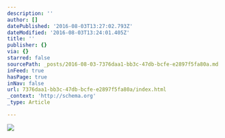 ```yaml
---
description: ''
author: []
datePublished: '2016-08-03T13:27:02.793Z'
dateModified: '2016-08-03T13:24:01.405Z'
title: ''
publisher: {}
via: {}
starred: false
sourcePath: _posts/2016-08-03-7376daa1-bb3c-47db-bcfe-e2897f5fa80a.md
inFeed: true
hasPage: true
inNav: false
url: 7376daa1-bb3c-47db-bcfe-e2897f5fa80a/index.html
_context: 'http://schema.org'
_type: Article

---
```

![](https://the-grid-user-content.s3-us-west-2.amazonaws.com/ccd2afab-07c2-4796-80a2-8726635432a0.jpg)